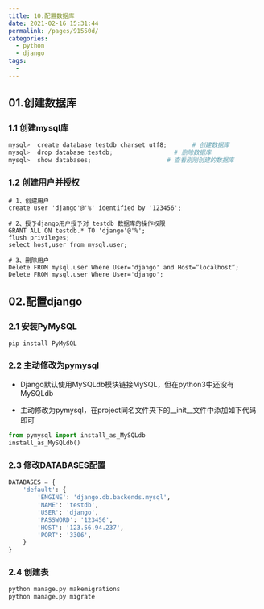 ```yaml
---
title: 10.配置数据库
date: 2021-02-16 15:31:44
permalink: /pages/91550d/
categories:
  - python
  - django
tags:
  - 
---
```


## 01.创建数据库

### 1.1 创建mysql库

```python
mysql>  create database testdb charset utf8;       # 创建数据库
mysql>  drop database testdb;                 # 删除数据库
mysql>  show databases;                     # 查看刚刚创建的数据库
```

### 1.2 创建用户并授权

```mysql
# 1、创建用户
create user 'django'@'%' identified by '123456';

# 2、授予django用户授予对 testdb 数据库的操作权限
GRANT ALL ON testdb.* TO 'django'@'%';
flush privileges;
select host,user from mysql.user;

# 3、删除用户
Delete FROM mysql.user Where User='django' and Host=”localhost”; 
Delete FROM mysql.user Where User='django'; 
```

## 02.配置django

### 2.1 安装PyMySQL

```
pip install PyMySQL
```

### 2.2 主动修改为pymysql

- Django默认使用MySQLdb模块链接MySQL，但在python3中还没有MySQLdb

- 主动修改为pymysql，在project同名文件夹下的__init__文件中添加如下代码即可

```python
from pymysql import install_as_MySQLdb
install_as_MySQLdb()
```

### 2.3 修改DATABASES配置

```python
DATABASES = {
    'default': {
        'ENGINE': 'django.db.backends.mysql',
        'NAME': 'testdb', 
        'USER': 'django',
        'PASSWORD': '123456',
        'HOST': '123.56.94.237',
        'PORT': '3306',
    }
}
```

### 2.4 创建表

```python
python manage.py makemigrations
python manage.py migrate
```

